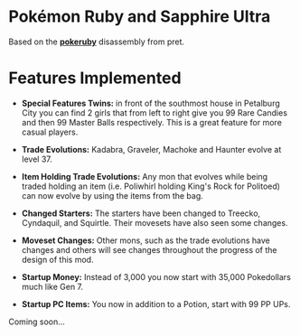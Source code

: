 # Pokémon Ruby and Sapphire Ultra

Based on the [**pokeruby**](https://github.com/pret/pokeruby) disassembly from pret.

# Features Implemented

- **Special Features Twins:** in front of the southmost house in Petalburg City you can find 2 girls that from left to right give you 99 Rare Candies and then 99 Master Balls respectively.  This is a great feature for more casual players.

- **Trade Evolutions:** Kadabra, Graveler, Machoke and Haunter evolve at level 37.

- **Item Holding Trade Evolutions:** Any mon that evolves while being traded holding an item (i.e. Poliwhirl holding King's Rock for Politoed) can now evolve by using the items from the bag.

- **Changed Starters:** The starters have been changed to Treecko, Cyndaquil, and Squirtle.  Their movesets have also seen some changes.

- **Moveset Changes:** Other mons, such as the trade evolutions have changes and others will see changes throughout the progress of the design of this mod.

- **Startup Money:** Instead of 3,000 you now start with 35,000 Pokedollars much like Gen 7.

- **Startup PC Items:** You now in addition to a Potion, start with 99 PP UPs.

Coming soon...
